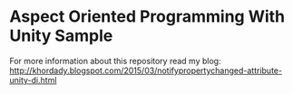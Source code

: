 # Aspect Oriented Programming With Unity Sample
For more information about this repository read my blog: http://khordady.blogspot.com/2015/03/notifypropertychanged-attribute-unity-di.html
